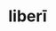 ---
title: liberī
meaning: children
ch: ten
pos: noun
stem: liber
genend: ōrum
abbgender: m.
abbgender2: masc.
gender: masculine
declension: second
f1: yes
f: yes
---